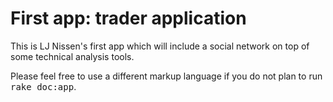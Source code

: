 # First app: trader application

This is LJ Nissen's first app which will include a social network on top
of some technical analysis tools.


Please feel free to use a different markup language if you do not plan to run
<tt>rake doc:app</tt>.
